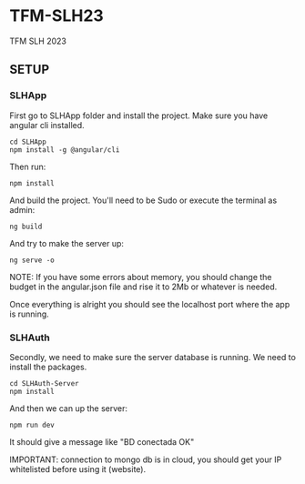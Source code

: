 # TFM-SLH23
TFM SLH 2023
## SETUP
### SLHApp

First go to SLHApp folder and install the project. Make sure you have angular cli installed.
````
cd SLHApp
npm install -g @angular/cli
````
Then run:
````
npm install
````
And build the project. You'll need to be Sudo or execute the terminal as admin:
````
ng build
````
And try to make the server up: 
```
ng serve -o
```
NOTE: 
If you have some errors about memory, you should change the budget in the angular.json file and rise it to 
2Mb or whatever is needed.

Once everything is alright you should see the localhost port where the app is running.

### SLHAuth
Secondly, we need to make sure the server database is running. We need to install the packages.
````
cd SLHAuth-Server
npm install
````
And then we can up the server: 
````
npm run dev
````
It should give a message like "BD conectada OK"

IMPORTANT: connection to mongo db is in cloud, you should get your IP whitelisted before using it (website).
